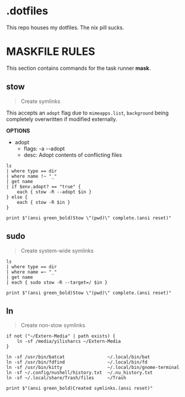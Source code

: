 # .dotfiles

This repo houses my dotfiles. The nix pill sucks.

# MASKFILE RULES

This section contains commands for the task runner **mask**.

## stow

> Create symlinks

This accepts an `adopt` flag due to `mimeapps.list`, `background` being
completely overwritten if modified externally.

**OPTIONS**
* adopt
    * flags: -a --adopt
    * desc: Adopt contents of conflicting files

```nu
ls
| where type == dir
| where name !~ "_"
| get name
| if $env.adopt? == "true" {
    each { stow -R --adopt $in }
} else {
    each { stow -R $in }
}

print $"(ansi green_bold)Stow \"(pwd)\" complete.(ansi reset)"
```

## sudo

> Create system-wide symlinks

```nu
ls
| where type == dir
| where name =~ "_"
| get name
| each { sudo stow -R --target=/ $in }

print $"(ansi green_bold)Stow \"(pwd)\" complete.(ansi reset)"
```

## ln

> Create non-stow symlinks

```nu
if not ("~/Extern-Media" | path exists) {
    ln -sf /media/yilisharcs ~/Extern-Media
}

ln -sf /usr/bin/batcat                ~/.local/bin/bat
ln -sf /usr/bin/fdfind                ~/.local/bin/fd
ln -sf /usr/bin/kitty                 ~/.local/bin/gnome-terminal
ln -sf ~/.config/nushell/history.txt  ~/.nu_history.txt
ln -sf ~/.local/share/Trash/files     ~/Trash

print $"(ansi green_bold)Created symlinks.(ansi reset)"
```
